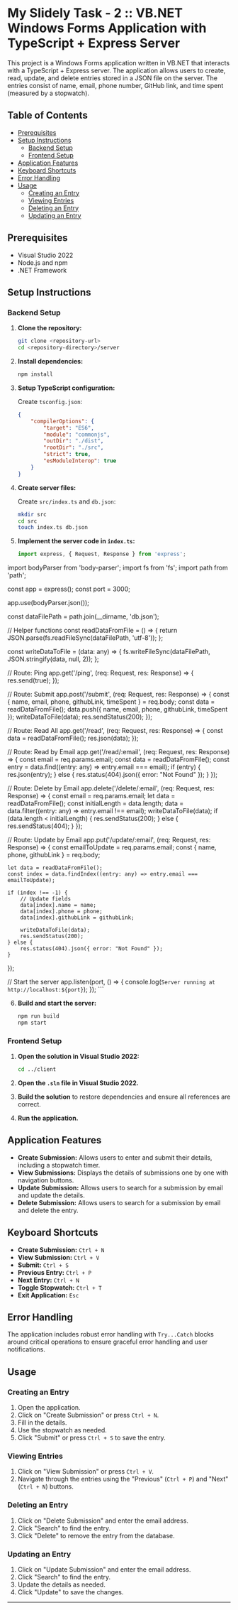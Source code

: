 # My Slidely Task - 2 :: VB.NET Windows Forms Application with TypeScript + Express Server

This project is a Windows Forms application written in VB.NET that interacts with a TypeScript + Express server. The application allows users to create, read, update, and delete entries stored in a JSON file on the server. The entries consist of name, email, phone number, GitHub link, and time spent (measured by a stopwatch).

## Table of Contents

- [Prerequisites](#prerequisites)
- [Setup Instructions](#setup-instructions)
  - [Backend Setup](#backend-setup)
  - [Frontend Setup](#frontend-setup)
- [Application Features](#application-features)
- [Keyboard Shortcuts](#keyboard-shortcuts)
- [Error Handling](#error-handling)
- [Usage](#usage)
  - [Creating an Entry](#creating-an-entry)
  - [Viewing Entries](#viewing-entries)
  - [Deleting an Entry](#deleting-an-entry)
  - [Updating an Entry](#updating-an-entry)

## Prerequisites

- Visual Studio 2022
- Node.js and npm
- .NET Framework

## Setup Instructions

### Backend Setup

1. **Clone the repository:**

    ```sh
    git clone <repository-url>
    cd <repository-directory>/server
    ```

2. **Install dependencies:**

    ```sh
    npm install
    ```

3. **Setup TypeScript configuration:**

    Create `tsconfig.json`:

    ```json
    {
        "compilerOptions": {
            "target": "ES6",
            "module": "commonjs",
            "outDir": "./dist",
            "rootDir": "./src",
            "strict": true,
            "esModuleInterop": true
        }
    }
    ```

4. **Create server files:**

    Create `src/index.ts` and `db.json`:

    ```sh
    mkdir src
    cd src
    touch index.ts db.json
    ```

5. **Implement the server code in `index.ts`:**

    ```typescript
    import express, { Request, Response } from 'express';
import bodyParser from 'body-parser';
import fs from 'fs';
import path from 'path';

const app = express();
const port = 3000;

app.use(bodyParser.json());

const dataFilePath = path.join(__dirname, 'db.json');

// Helper functions
const readDataFromFile = () => {
    return JSON.parse(fs.readFileSync(dataFilePath, 'utf-8'));
};

const writeDataToFile = (data: any) => {
    fs.writeFileSync(dataFilePath, JSON.stringify(data, null, 2));
};

// Route: Ping
app.get('/ping', (req: Request, res: Response) => {
    res.send(true);
});

// Route: Submit
app.post('/submit', (req: Request, res: Response) => {
    const { name, email, phone, githubLink, timeSpent } = req.body;
    const data = readDataFromFile();
    data.push({ name, email, phone, githubLink, timeSpent });
    writeDataToFile(data);
    res.sendStatus(200);
});

// Route: Read All
app.get('/read', (req: Request, res: Response) => {
    const data = readDataFromFile();
    res.json(data);
});

// Route: Read by Email
app.get('/read/:email', (req: Request, res: Response) => {
    const email = req.params.email;
    const data = readDataFromFile();
    const entry = data.find((entry: any) => entry.email === email);
    if (entry) {
        res.json(entry);
    } else {
        res.status(404).json({ error: "Not Found" });
    }
});

// Route: Delete by Email
app.delete('/delete/:email', (req: Request, res: Response) => {
    const email = req.params.email;
    let data = readDataFromFile();
    const initialLength = data.length;
    data = data.filter((entry: any) => entry.email !== email);
    writeDataToFile(data);
    if (data.length < initialLength) {
        res.sendStatus(200);
    } else {
        res.sendStatus(404);
    }
});

// Route: Update by Email
app.put('/update/:email', (req: Request, res: Response) => {
    const emailToUpdate = req.params.email;
    const { name, phone, githubLink } = req.body;

    let data = readDataFromFile();
    const index = data.findIndex((entry: any) => entry.email === emailToUpdate);

    if (index !== -1) {
        // Update fields
        data[index].name = name;
        data[index].phone = phone;
        data[index].githubLink = githubLink;
        
        writeDataToFile(data);
        res.sendStatus(200);
    } else {
        res.status(404).json({ error: "Not Found" });
    }
});


// Start the server
app.listen(port, () => {
    console.log(`Server running at http://localhost:${port}`);
});
    ```

6. **Build and start the server:**

    ```sh
    npm run build
    npm start
    ```

### Frontend Setup

1. **Open the solution in Visual Studio 2022:**

    ```sh
    cd ../client
    ```

2. **Open the `.sln` file in Visual Studio 2022.**

3. **Build the solution** to restore dependencies and ensure all references are correct.

4. **Run the application.**

## Application Features

- **Create Submission:** Allows users to enter and submit their details, including a stopwatch timer.
- **View Submissions:** Displays the details of submissions one by one with navigation buttons.
- **Update Submission:** Allows users to search for a submission by email and update the details.
- **Delete Submission:** Allows users to search for a submission by email and delete the entry.

## Keyboard Shortcuts

- **Create Submission:** `Ctrl + N`
- **View Submission:** `Ctrl + V`
- **Submit:** `Ctrl + S`
- **Previous Entry:** `Ctrl + P`
- **Next Entry:** `Ctrl + N`
- **Toggle Stopwatch:** `Ctrl + T`
- **Exit Application:** `Esc`

## Error Handling

The application includes robust error handling with `Try...Catch` blocks around critical operations to ensure graceful error handling and user notifications.

## Usage

### Creating an Entry

1. Open the application.
2. Click on "Create Submission" or press `Ctrl + N`.
3. Fill in the details.
4. Use the stopwatch as needed.
5. Click "Submit" or press `Ctrl + S` to save the entry.

### Viewing Entries

1. Click on "View Submission" or press `Ctrl + V`.
2. Navigate through the entries using the "Previous" (`Ctrl + P`) and "Next" (`Ctrl + N`) buttons.

### Deleting an Entry

1. Click on "Delete Submission" and enter the email address.
2. Click "Search" to find the entry.
3. Click "Delete" to remove the entry from the database.

### Updating an Entry

1. Click on "Update Submission" and enter the email address.
2. Click "Search" to find the entry.
3. Update the details as needed.
4. Click "Update" to save the changes.

---
